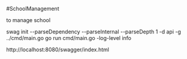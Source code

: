#SchoolManagement

to manage school

swag init --parseDependency --parseInternal --parseDepth 1 -d api -g ../cmd/main.go 
go run cmd/main.go -log-level info

http://localhost:8080/swagger/index.html